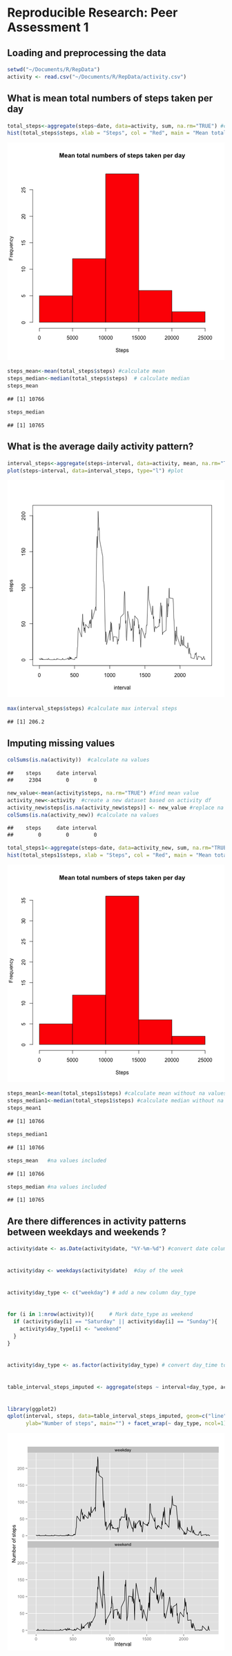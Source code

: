 Reproducible Research: Peer Assessment 1
========================================================

## Loading and preprocessing the data


```r
setwd("~/Documents/R/RepData")
activity <- read.csv("~/Documents/R/RepData/activity.csv")
```


## What is  mean total numbers of steps taken per day


```r
total_steps<-aggregate(steps~date, data=activity, sum, na.rm="TRUE") #calculate total steps
hist(total_steps$steps, xlab = "Steps", col = "Red", main = "Mean total numbers of steps taken per day") # plot
```

![plot of chunk unnamed-chunk-2](figure/unnamed-chunk-2.png) 

```r
steps_mean<-mean(total_steps$steps) #calculate mean
steps_median<-median(total_steps$steps)  # calculate median
steps_mean
```

```
## [1] 10766
```

```r
steps_median
```

```
## [1] 10765
```

## What is the average daily activity pattern?

```r
interval_steps<-aggregate(steps~interval, data=activity, mean, na.rm="TRUE") #calculate interval steps
plot(steps~interval, data=interval_steps, type="l") #plot
```

![plot of chunk unnamed-chunk-3](figure/unnamed-chunk-3.png) 

```r
max(interval_steps$steps) #calculate max interval steps
```

```
## [1] 206.2
```

## Imputing missing values


```r
colSums(is.na(activity))  #calculate na values
```

```
##    steps     date interval 
##     2304        0        0
```

```r
new_value<-mean(activity$steps, na.rm="TRUE") #find mean value 
activity_new<-activity  #create a new dataset based on activity df
activity_new$steps[is.na(activity_new$steps)] <- new_value #replace na values with mean value
colSums(is.na(activity_new)) #calculate na values
```

```
##    steps     date interval 
##        0        0        0
```

```r
total_steps1<-aggregate(steps~date, data=activity_new, sum, na.rm="TRUE") #calculate total steps without na values
hist(total_steps1$steps, xlab = "Steps", col = "Red", main = "Mean total numbers of steps taken per day") #plot
```

![plot of chunk unnamed-chunk-4](figure/unnamed-chunk-4.png) 

```r
steps_mean1<-mean(total_steps1$steps) #calculate mean without na values
steps_median1<-median(total_steps1$steps) #calculate median without na values
steps_mean1 
```

```
## [1] 10766
```

```r
steps_median1
```

```
## [1] 10766
```

```r
steps_mean   #na values included
```

```
## [1] 10766
```

```r
steps_median #na values included
```

```
## [1] 10765
```


## Are there differences in activity patterns between weekdays and weekends ?


```r
activity$date <- as.Date(activity$date, "%Y-%m-%d") #convert date column


activity$day <- weekdays(activity$date)  #day of the week


activity$day_type <- c("weekday") # add a new column day_type


for (i in 1:nrow(activity)){     # Mark date_type as weekend
  if (activity$day[i] == "Saturday" || activity$day[i] == "Sunday"){
    activity$day_type[i] <- "weekend"
  }
}


activity$day_type <- as.factor(activity$day_type) # convert day_time to factor


table_interval_steps_imputed <- aggregate(steps ~ interval+day_type, activity, mean) # calculate average number of steps in an interval 


library(ggplot2)  
qplot(interval, steps, data=table_interval_steps_imputed, geom=c("line"), xlab="Interval", 
      ylab="Number of steps", main="") + facet_wrap(~ day_type, ncol=1) #plot 
```

![plot of chunk unnamed-chunk-5](figure/unnamed-chunk-5.png) 



